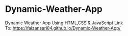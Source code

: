 # Dynamic-Weather-App
Dynamic Weather App Using HTML,CSS &amp; JavaScript
Link To::https://faizansari04.github.io/Dynamic-Weather-App/
